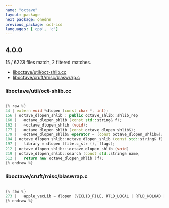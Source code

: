 ```yaml
---
name: "octave"
layout: package
next_package: onednn
previous_package: ocl-icd
languages: ['cpp', 'c']
---
```

## 4.0.0
15 / 6223 files match, 2 filtered matches.

 - [liboctave/util/oct-shlib.cc](#liboctaveutiloct-shlibcc)
 - [liboctave/cruft/misc/blaswrap.c](#liboctavecruftmiscblaswrapc)

### liboctave/util/oct-shlib.cc

```cpp

{% raw %}
44 | extern void *dlopen (const char *, int);
156 | octave_dlopen_shlib : public octave_shlib::shlib_rep
160 |   octave_dlopen_shlib (const std::string& f);
162 |   ~octave_dlopen_shlib (void);
177 |   octave_dlopen_shlib (const octave_dlopen_shlib&);
179 |   octave_dlopen_shlib& operator = (const octave_dlopen_shlib&);
184 | octave_dlopen_shlib::octave_dlopen_shlib (const std::string& f)
197 |   library = dlopen (file.c_str (), flags);
212 | octave_dlopen_shlib::~octave_dlopen_shlib (void)
219 | octave_dlopen_shlib::search (const std::string& name,
512 |   return new octave_dlopen_shlib (f);
{% endraw %}

```
### liboctave/cruft/misc/blaswrap.c

```c

{% raw %}
273 |   apple_vecLib = dlopen (VECLIB_FILE, RTLD_LOCAL | RTLD_NOLOAD | RTLD_FIRST);
{% endraw %}

```